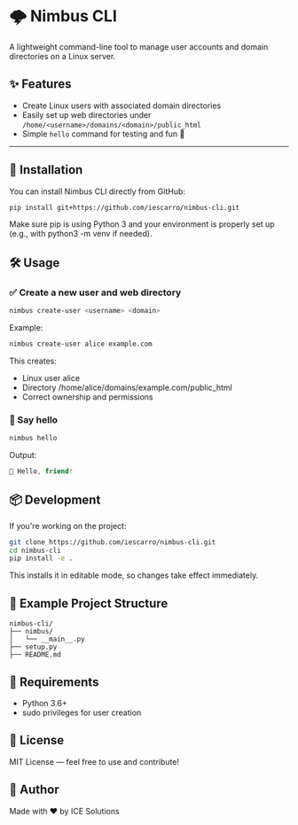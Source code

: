 # 🌩️ Nimbus CLI

A lightweight command-line tool to manage user accounts and domain directories on a Linux server.

## ✨ Features

- Create Linux users with associated domain directories
- Easily set up web directories under `/home/<username>/domains/<domain>/public_html`
- Simple `hello` command for testing and fun 🎉

---

## 🚀 Installation

You can install Nimbus CLI directly from GitHub:

```bash
pip install git+https://github.com/iescarro/nimbus-cli.git
```

Make sure pip is using Python 3 and your environment is properly set up (e.g., with python3 -m venv if needed).

## 🛠️ Usage

### ✅ Create a new user and web directory

```bash
nimbus create-user <username> <domain>
```

Example:

```bash
nimbus create-user alice example.com
```

This creates:

* Linux user alice
* Directory /home/alice/domains/example.com/public_html
* Correct ownership and permissions

### 👋 Say hello

```bash
nimbus hello
```

Output:

```cpp
👋 Hello, friend!
```

## 📦 Development

If you're working on the project:

```bash
git clone https://github.com/iescarro/nimbus-cli.git
cd nimbus-cli
pip install -e .
```

This installs it in editable mode, so changes take effect immediately.

## 🧪 Example Project Structure

```arduino
nimbus-cli/
├── nimbus/
│   └── __main__.py
├── setup.py
├── README.md
```

## 🔐 Requirements

* Python 3.6+
* sudo privileges for user creation

## 📄 License
MIT License — feel free to use and contribute!

## 🙌 Author
Made with ❤️ by ICE Solutions